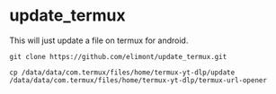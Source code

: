 # update_termux

This will just update a file on termux for android.

```
git clone https://github.com/elimont/update_termux.git

cp /data/data/com.termux/files/home/termux-yt-dlp/update /data/data/com.termux/files/home/termux-yt-dlp/termux-url-opener
```
